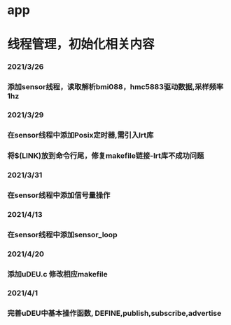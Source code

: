 # app
# 线程管理，初始化相关内容
### 2021/3/26
### 添加sensor线程，读取解析bmi088，hmc5883驱动数据,采样频率1hz

### 2021/3/29
### 在sensor线程中添加Posix定时器,需引入lrt库
### 将$(LINK)放到命令行尾，修复makefile链接-lrt库不成功问题

### 2021/3/31
### 在sensor线程中添加信号量操作

### 2021/4/13
### 在sensor线程中添加sensor_loop

### 2021/4/20
### 添加uDEU.c 修改相应makefile

### 2021/4/1
### 完善uDEU中基本操作函数, DEFINE,publish,subscribe,advertise
